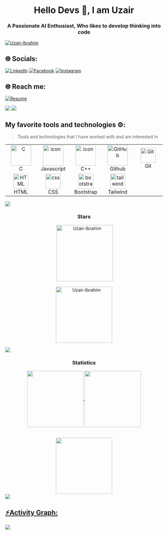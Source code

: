 <h1 align="center">Hello Devs 👀, I am Uzair</h1>
<h3 align="center"> A Passionate AI Enthusiast, Who likes to develop thinking into code</h3>

<p align="left">
  <a href="https://github.com/ryo-ma/github-profile-trophy">
    <img src="https://github-profile-trophy.vercel.app/?username=Uzair-Ibrahim&theme=gruvbox" alt="Uzair-Ibrahim" />
  </a>
</p>



## 🌐 Socials:
[![LinkedIn](https://img.shields.io/badge/LinkedIn-%230077B5.svg?style=flat&logo=linkedin&logoColor=white)](https://www.linkedin.com/in/uzair-ibrahim-17ba56283/)
[![Facebook](https://img.shields.io/badge/Facebook-%231877F2.svg?style=flat&logo=facebook&logoColor=white)](https://www.facebook.com/Uzair.kamboh24)
[![Instagram](https://img.shields.io/badge/Instagram-%23E4405F.svg?style=flat&logo=instagram&logoColor=white)](https://www.instagram.com/uzair_kamboh.uk/)


## 🌐 Reach me: 

[![Resume](https://img.shields.io/badge/CV%2FResume-blue.svg?style=flat&logo=adobe-acrobat-reader&logoColor=white)](https://drive.google.com/drive/folders/1YqNYJmThqhEIAsaYrB4JxoeLxt_BhTA-?lfhs=2)

<div> <a href="https://github.com/Uzair-Ibrahim" target="_blank"><img src="https://img.shields.io/badge/GitHub-100000?style=for-the-badge&logo=github&logoColor=white" target="_blank"></a>
<a href = "mailto:uzairkamboh311@gmail.com"><img src="https://img.shields.io/badge/-Gmail-%23333?style=for-the-badge&logo=gmail&logoColor=white" target="_blank"></a>

## My favorite tools and technologies ⚙️:

> Tools and technologies that I have worked with and am interested in

<table>
  <tr>
    <td align="center" width="96">
  <img src="https://cdn.jsdelivr.net/gh/devicons/devicon/icons/c/c-original.svg" alt="C" width="65" height="65"/>
  <br>C
</td>
    <td align="center" width="96">
        <img src="https://techstack-generator.vercel.app/js-icon.svg" alt="icon" width="65" height="65" />
      <br>Javascript
    </td>
    <td align="center" width="96">
        <img src="https://techstack-generator.vercel.app/cpp-icon.svg" alt="icon" width="65" height="65" />
      <br>C++
    </td>
       <td align="center" width="96">
        <img src="https://techstack-generator.vercel.app/github-icon.svg" width="65" height="65" alt="GitHub" />
      <br>Github
    </td>
    <td align="center" width="96">
        <img src="https://skillicons.dev/icons?i=git" width="48" height="48" alt="Git" />
      <br>Git
    </td>
  </tr>
  <tr>
    <td align="center"  width="96">
        <img src="https://skillicons.dev/icons?i=html" width="48" height="48" alt="HTML" />
      <br>HTML
    </td>
    <td align="center" width="96">
        <img src="https://skillicons.dev/icons?i=css" width="48" height="48" alt="css" />
      <br>CSS
    </td>
    <td align="center"  width="96">
        <img src="https://skillicons.dev/icons?i=bootstrap" width="48" height="48" alt="bootstrap" />
      <br>Bootstrap
    </td>
    <td align="center" width="96">
        <img src="https://skillicons.dev/icons?i=tailwind" width="48" height="48" alt="tailwind" />
      <br>Tailwind
    </td>
  </tr>
  </tr>
 <tr>
 </tr>
</table>

<img src="https://user-images.githubusercontent.com/73097560/115834477-dbab4500-a447-11eb-908a-139a6edaec5c.gif">
<h3 align="center">Stars</h3>
<div align="center">
<span align="center" >&nbsp;<img align="center" height="180em" src="https://github-readme-stats.vercel.app/api?username=Uzair-Ibrahim&show_icons=true&locale=en&theme=tokyonight" alt="Uzair-Ibrahim" /></span>
<br/>
<br/>
<span align="center" ><img align="center" height="180em" src="https://github-readme-streak-stats.herokuapp.com/?user=Uzair-Ibrahim&theme=tokyonight" alt="Uzair-Ibrahim" /></span>
</div>

<img src="https://user-images.githubusercontent.com/73097560/115834477-dbab4500-a447-11eb-908a-139a6edaec5c.gif"><h3 align="center">Statistics</h3>
<div align="center">
<a href="https://github.com/Uzair-Ibrahim">
<img align="center" src="http://github-profile-summary-cards.vercel.app/api/cards/stats?username=Uzair-Ibrahim&theme=aura" height="180em" />
<img align="center" src="http://github-profile-summary-cards.vercel.app/api/cards/productive-time?username=Uzair-Ibrahim&theme=tokyonight" height="180em" />
<br/>
<br/>
<br/>
<img align="center" src="http://github-profile-summary-cards.vercel.app/api/cards/profile-details?username=Uzair-Ibrahim&theme=tokyonight" height="180em" />
</div>
<img src="https://user-images.githubusercontent.com/73097560/115834477-dbab4500-a447-11eb-908a-139a6edaec5c.gif"><h2 align="left">⚡Activity Graph:</h2>
<img align="center" src="https://github-readme-activity-graph.vercel.app/graph?username=Uzair-Ibrahim&theme=github-dark"/>
